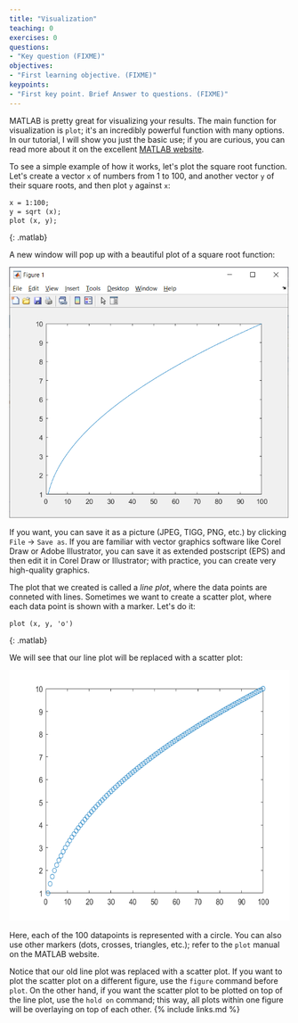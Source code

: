 ```yaml
---
title: "Visualization"
teaching: 0
exercises: 0
questions:
- "Key question (FIXME)"
objectives:
- "First learning objective. (FIXME)"
keypoints:
- "First key point. Brief Answer to questions. (FIXME)"
---
```


MATLAB is pretty great for visualizing your results. The main function for visualization is `plot`; it's an incredibly powerful function with many options. In our tutorial, I will show you just the basic use; if you are curious, you can read more about it on the excellent [MATLAB website](https://www.mathworks.com/help/matlab/ref/plot.html). 

To see a simple example of how it works, let's plot the square root function. Let's create a vector `x` of numbers from 1 to 100, and another vector `y` of their square roots, and then plot `y` against `x`:

~~~
x = 1:100;
y = sqrt (x);
plot (x, y);
~~~
{: .matlab}

A new window will pop up with a beautiful plot of a square root function:

<img src="../fig/sqrt_line.png" style="height:450px">

If you want, you can save it as a picture (JPEG, TIGG, PNG, etc.) by clicking `File` -> `Save as`. If you are familiar with vector graphics software like Corel Draw or Adobe Illustrator, you can save it as extended postscript (EPS) and then edit it in Corel Draw or Illustrator; with practice, you can create very high-quality graphics.

The plot that we created is called a *line plot*, where the data points are conneted with lines. Sometimes we want to create a scatter plot, where each data point is shown with a marker. Let's do it:

~~~
plot (x, y, 'o')
~~~
{: .matlab}

We will see that our line plot will be replaced with a scatter plot:

<img src="../fig/sqrt_scatter.png" style="height:450px">

Here, each of the 100 datapoints is represented with a circle. You can also use other markers (dots, crosses, triangles, etc.); refer to the `plot` manual on the MATLAB website. 

Notice that our old line plot was replaced with a scatter plot. If you want to plot the scatter plot on a different figure, use the `figure` command before `plot`. On the other hand, if you want the scatter plot to be plotted on top of the line plot, use the `hold on` command; this way, all plots within one figure will be overlaying on top of each other.
{% include links.md %}
